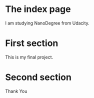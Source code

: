 # The index page

I am studying NanoDegree from Udacity.

# First section

This is my final project.

# Second section

Thank You